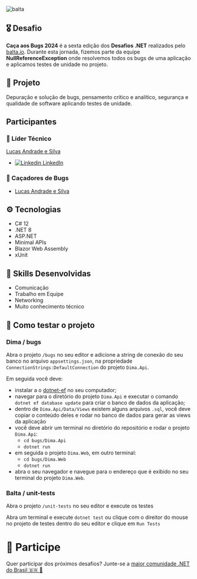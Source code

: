 ![balta](https://baltaio.blob.core.windows.net/static/images/dark/balta-logo.svg)

## 🎖️ Desafio
**Caça aos Bugs 2024** é a sexta edição dos **Desafios .NET** realizados pelo [balta.io](https://balta.io). Durante esta jornada, fizemos parte da equipe __NullReferenceException__ onde resolvemos todos os bugs de uma aplicação e aplicamos testes de unidade no projeto.

## 📱 Projeto
Depuração e solução de bugs, pensamento crítico e analítico, segurança e qualidade de software aplicando testes de unidade.

## Participantes
### 🚀 Líder Técnico
[Lucas Andrade e Silva](https://github.com/andrade-lucas) 
* [![Linkedin](https://i.sstatic.net/gVE0j.png) LinkedIn](https://www.linkedin.com/in/lucas-andrade-e-silva/)

### 👻 Caçadores de Bugs
* [Lucas Andrade e Silva](https://github.com/andrade-lucas)

## ⚙️ Tecnologias
* C# 12
* .NET 8
* ASP.NET
* Minimal APIs
* Blazor Web Assembly
* xUnit

## 🥋 Skills Desenvolvidas
* Comunicação
* Trabalho em Equipe
* Networking
* Muito conhecimento técnico

## 🧪 Como testar o projeto
### Dima / bugs
Abra o projeto `/bugs` no seu editor e adicione a string de conexão do seu banco no arquivo `appsettings.json`, na propriedade `ConnectionStrings:DefaultConnection` do projeto `Dima.Api`.

Em seguida você deve:
 * instalar a o [dotnet-ef](https://learn.microsoft.com/en-us/ef/core/cli/dotnet) no seu computador;
 * navegar para o diretório do projeto `Dima.Api` e executar o comando `dotnet ef database update` para criar o banco de dados da aplicação;
 * dentro de `Dima.Api/Data/Views` existem alguns arquivos `.sql`, você deve copiar o conteúdo deles e rodar no banco de dados para gerar as views da aplicação
 * você deve abrir um terminal no diretório do repositório e rodar o projeto `Dima.Api`:
   * `cd bugs/Dima.Api`
   * `dotnet run`
 * em seguida o projeto `Dima.Web`, em outro terminal:
   * `cd bugs/Dima.Web`
   * `dotnet run`
 * abra o seu navegador e navegue para o endereço que é exibido no seu terminal do projeto `Dima.Web`.

### Balta / unit-tests
Abra o projeto `/unit-tests` no seu editor e execute os testes

Abra um terminal e execute `dotnet test` ou clique com o direitor do mouse no projeto de testes dentro do seu editor e clique em `Run Tests`

# 💜 Participe
Quer participar dos próximos desafios? Junte-se a [maior comunidade .NET do Brasil 🇧🇷 💜](https://balta.io/discord)
